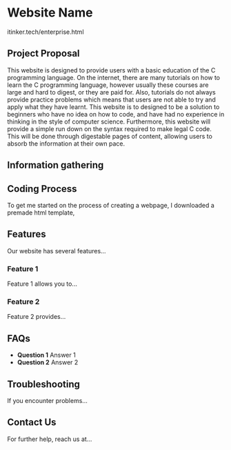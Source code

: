 # Website Name
itinker.tech/enterprise.html
## Project Proposal
This website is designed to provide users with a basic education of the C programming language. On the internet, there are many tutorials on how to learn the C programming language, however usually these courses are large and hard to digest, or they are paid for. Also, tutorials do not always provide practice problems which means that users are not able to try and apply what they have learnt. This website is to designed to be a solution to beginners who have no idea on how to code, and have had no experience in thinking in the style of computer science. Furthermore, this website will provide a simple run down on the syntax required to make legal C code. This will be done through digestable pages of content, allowing users to absorb the information at their own pace. 

## Information gathering


## Coding Process
To get me started on the process of creating a webpage, I downloaded a premade html template, 

## Features
Our website has several features...

### Feature 1
Feature 1 allows you to...

### Feature 2
Feature 2 provides...

## FAQs
- **Question 1**
  Answer 1
- **Question 2**
  Answer 2

## Troubleshooting
If you encounter problems...

## Contact Us
For further help, reach us at...